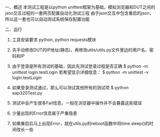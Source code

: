 一、概述
    本测试工程是以python unittest框架为基础，模拟浏览器和DUT之间的json交互过程的一套网页配置自动化测试工程
    由于json交互中包含重启的json，所以这一套也可以自动测试系统保存配置功能

二、运行
1.  工具安装要求
    python, python requests模块

2.  先手动修改DUT的IP地址(静态)，再修改utils/utils.py文件里边的用户名、密码和IP

3.  由于登录是所有测试的基础，因此先测试登录过程是否正确
    $ python -m unittest login.testLogin
    若希望显示详细信息：
    $ python -m unittest -v login.testLogin

4.  如果登录测试通过，那么可以测试其他所有的测试项
    $ python eap320Test.py

5.  测试中会产生很多Fail信息，一般在浏览器中操作并不会暴露这些错误

6.  少量出现的Error信息属于严重隐患

7.  如果重启后马上出现Error，就在utils.py的reboot函数中将time.sleep()的时间改长一些
